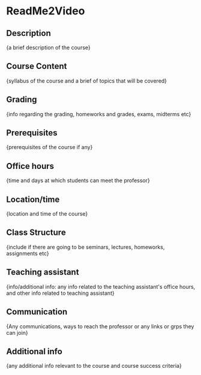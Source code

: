 # ReadMe2Video

## Description
{a brief description of the course}
## Course Content
{syllabus of the course and a brief of topics that will be covered}
## Grading
{info regarding the grading, homeworks and grades, exams, midterms etc}
## Prerequisites
{prerequisites of the course if any}
## Office hours
{time and days at which students can meet the professor}
## Location/time
{location and time of the course}
## Class Structure
{include if there are going to be seminars, lectures, homeworks, assignments etc}
## Teaching assistant 
{info/additional info: any info related to the teaching assistant's office hours,  and other info related to teaching assistant}
## Communication
{Any communications, ways to reach the professor or any links or grps they can join}
## Additional info
{any additional info relevant to the course and course success criteria}
